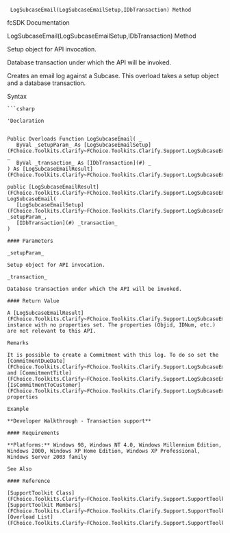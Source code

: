 ﻿     LogSubcaseEmail(LogSubcaseEmailSetup,IDbTransaction) Method                                                   

fcSDK Documentation

LogSubcaseEmail(LogSubcaseEmailSetup,IDbTransaction) Method

Setup object for API invocation.

Database transaction under which the API will be invoked.

Creates an email log against a Subcase. This overload takes a setup object and a database transaction.

Syntax

```vbnet
```csharp

'Declaration
 

Public Overloads Function LogSubcaseEmail( _
   ByVal _setupParam_ As [LogSubcaseEmailSetup](FChoice.Toolkits.Clarify~FChoice.Toolkits.Clarify.Support.LogSubcaseEmailSetup.md), _
   ByVal _transaction_ As [IDbTransaction](#) _
) As [LogSubcaseEmailResult](FChoice.Toolkits.Clarify~FChoice.Toolkits.Clarify.Support.LogSubcaseEmailResult.md)

public [LogSubcaseEmailResult](FChoice.Toolkits.Clarify~FChoice.Toolkits.Clarify.Support.LogSubcaseEmailResult.md) LogSubcaseEmail( 
   [LogSubcaseEmailSetup](FChoice.Toolkits.Clarify~FChoice.Toolkits.Clarify.Support.LogSubcaseEmailSetup.md) _setupParam_,
   [IDbTransaction](#) _transaction_
)

#### Parameters

_setupParam_

Setup object for API invocation.

_transaction_

Database transaction under which the API will be invoked.

#### Return Value

A [LogSubcaseEmailResult](FChoice.Toolkits.Clarify~FChoice.Toolkits.Clarify.Support.LogSubcaseEmailResult.md) instance with no properties set. The properties (Objid, IDNum, etc.) are not relevant to this API.

Remarks

It is possible to create a Commitment with this log. To do so set the [CommitmentDueDate](FChoice.Toolkits.Clarify~FChoice.Toolkits.Clarify.Support.LogSubcaseEmailSetup~CommitmentDueDate.md) and [CommitmentTitle](FChoice.Toolkits.Clarify~FChoice.Toolkits.Clarify.Support.LogSubcaseEmailSetup~CommitmentTitle.md) and [IsCommitmentToCustomer](FChoice.Toolkits.Clarify~FChoice.Toolkits.Clarify.Support.LogSubcaseEmailSetup~IsCommitmentToCustomer.md) properties

Example

**Developer Walkthrough - Transaction support**

#### Requirements

**Platforms:** Windows 98, Windows NT 4.0, Windows Millennium Edition, Windows 2000, Windows XP Home Edition, Windows XP Professional, Windows Server 2003 family

See Also

#### Reference

[SupportToolkit Class](FChoice.Toolkits.Clarify~FChoice.Toolkits.Clarify.Support.SupportToolkit.md)  
[SupportToolkit Members](FChoice.Toolkits.Clarify~FChoice.Toolkits.Clarify.Support.SupportToolkit_members.md)  
[Overload List](FChoice.Toolkits.Clarify~FChoice.Toolkits.Clarify.Support.SupportToolkit~LogSubcaseEmail.md)